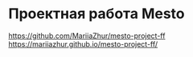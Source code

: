 # Проектная работа Mesto
https://github.com/MariiaZhur/mesto-project-ff
https://mariiazhur.github.io/mesto-project-ff/
